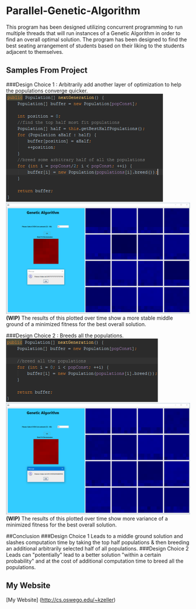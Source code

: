 # Parallel-Genetic-Algorithm
This program has been designed utilizing concurrent programming to run multiple threads that will run instances of a Genetic Algorithm in order to find an overall optimal solution. The program has been designed to find the best seating arrangement of students based on their liking to the students adjacent to themselves.

## Samples From Project
###Design Choice 1 : Arbitrarily add another layer of optimization to help the populations converge quicker.
![Visual](./Visuals/design_choice1.png)
![Visual](./Visuals/sample1.png)
**(WIP)** The results of this plotted over time show a more stable middle ground of a minimized fitness for the best overall solution.

###Design Choice 2 : Breeds all the populations.
![Visual](./Visuals/design_choice2.png)
![Visual](./Visuals/sample2.png)
**(WIP)** The results of this plotted over time show more variance of a minimized fitness for the best overall solution.

##Conclusion
###Design Choice 1
Leads to a middle ground solution and slashes computation time by taking the top half populations & then breeding an additional arbitrarily selected half of all populations.
###Design Choice 2
Leads can "potentially" lead to a better solution "within a certain probability" and at the cost of additional computation time to breed all the populations.

## My Website
[My Website]
(http://cs.oswego.edu/~kzeller)